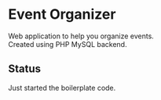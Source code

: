 # Event Organizer
Web application to help you organize events.  
Created using PHP MySQL backend.

## Status 
Just started the boilerplate code.